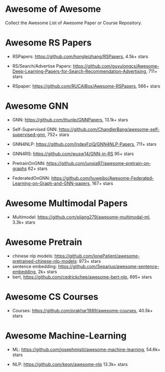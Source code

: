 # Awesome of Awesome
Collect the Awesome List of Awesome Paper or Course Repository.



# Awesome RS Papers

- RSPapers: https://github.com/hongleizhang/RSPapers, 4.5k+ stars

- RS/Search/Advertise Papers: https://github.com/guyulongcs/Awesome-Deep-Learning-Papers-for-Search-Recommendation-Advertising, 711+ stars

- RSpaper: https://github.com/RUCAIBox/Awesome-RSPapers,  566+ stars


# Awesome GNN

- GNN: https://github.com/thunlp/GNNPapers, 13.1k+ stars

- Self-Supervised GNN: https://github.com/ChandlerBang/awesome-self-supervised-gnn, 752+ stars

- GNN4NLP: https://github.com/IndexFziQ/GNN4NLP-Papers, 711+ stars

- GNN4RS: https://github.com/wusw14/GNN-in-RS  95+ stars

- PretrainOnGNN: https://github.com/junxia97/awesome-pretrain-on-graphs 62+ stars

- FederatedOnGNN: https://github.com/huweibo/Awesome-Federated-Learning-on-Graph-and-GNN-papers, 167+ stars

# Awesome Multimodal Papers

- Multimodal: https://github.com/pliang279/awesome-multimodal-ml, 3.3k+ stars


# Awesome Pretrain


- chinese nlp models: https://github.com/lonePatient/awesome-pretrained-chinese-nlp-models: 973+ stars
- sentence embedding: https://github.com/Separius/awesome-sentence-embedding, 2k+ stars
- bert, https://github.com/cedrickchee/awesome-bert-nlp, 695+ stars

# Awesome CS Courses

- Courses: https://github.com/prakhar1989/awesome-courses, 40.5k+ stars


# Awesome Machine-Learning

- ML: https://github.com/josephmisiti/awesome-machine-learning, 54.6k+ stars

- NLP: https://github.com/keon/awesome-nlp 13.3k+ stars


